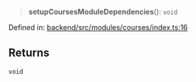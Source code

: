 > **setupCoursesModuleDependencies**(): `void`

Defined in: [backend/src/modules/courses/index.ts:16](https://github.com/continuousactivelearning/vibe/blob/e164f8b2c6380dfb48305a4531b51d78f4a518e5/backend/src/modules/courses/index.ts#L16)

## Returns

`void`
